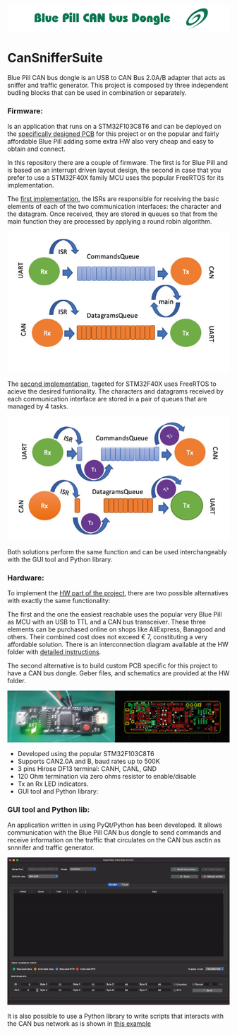 <p align="center">
  <img  src="https://github.com/JorgeMaker/CanSnifferSuite/blob/main/docs/canbusdonglebanner.png?raw=true">
</p>


# CanSnifferSuite

Blue Pill CAN bus dongle is an USB to CAN Bus 2.0A/B adapter that acts as sniffer and traffic generator. This project is composed by three independent budling blocks that can be used   in combination or separately.

### Firmware: 
Is an application that runs on a STM32F103C8T6 and can be deployed on the [specifically designed PCB](https://github.com/JorgeMaker/CanSnifferSuite/tree/main/HardWare) for this project or on the popular and fairly affordable Blue Pill adding some extra HW also very cheap and easy to obtain and connect.

In this repository there are a couple of firmware. The first is for Blue Pill and is based on an interrupt driven layout design, the second in case that you prefer to use a STM32F40X family MCU uses the popular FreeRTOS for its implementation.

The [first implementation](https://github.com/JorgeMaker/CanSnifferSuite/tree/main/Firmware/BluePillCanSnniferEventDriven), the ISRs are responsible for receiving the basic elements of each of the two communication interfaces: the character and the datagram. Once received, they are stored in queues so that from the main function they are processed by applying a round robin algorithm.

<p align="center">
  <img  src="https://github.com/JorgeMaker/CanSnifferSuite/blob/main/docs/EventDrivenImplementation.jpg?raw=true">
</p>

The [second implementation](https://github.com/JorgeMaker/CanSnifferSuite/tree/main/Firmware/STM32F407VGT6CanSnniferFreeRTOS), tageted for STM32F40X uses FreeRTOS to acieve the desired funtionality. The characters and datagrams received by each communication interface are stored in a pair of queues that are managed by 4 tasks.

<p align="center">
  <img  src="https://github.com/JorgeMaker/CanSnifferSuite/blob/main/docs/FreeRTOSImplementation.jpg?raw=true">
</p>

Both solutions perform the same function and can be used interchangeably  with the GUI tool and Python library.

###  Hardware: 

To implement the [ HW part of the project](https://github.com/JorgeMaker/CanSnifferSuite/tree/main/HardWare), there are two possible alternatives with exactly the same functionality:

The first and the one the easiest reachable uses the popular very Blue Pill as MCU with an USB to TTL and a CAN bus transceiver. These three elements can be purchased online on shops like AliExpress, Banagood and others. Their combined cost does not exceed € 7, constituting a very affordable solution. There is an interconnection diagram available at the HW folder with [detailed instructions](https://github.com/JorgeMaker/CanSnifferSuite/blob/main/HardWare/InterconnectionsEasySolution.pdf).

The second alternative is to build custom PCB specific for this project to have a CAN bus dongle.  Geber files, and schematics are provided at the HW folder. 

<p align="center">
  <img  src="https://github.com/JorgeMaker/CanSnifferSuite/blob/main/docs/can_bus_dongle_picture.jpg?raw=true">
</p>

- Developed using the popular STM32F103C8T6
- Supports CAN2.0A and B, baud rates up to 500K
- 3 pins Hirose DF13 terminal: CANH, CANL, GND
- 120 Ohm termination via zero ohms resistor to enable/disable
- Tx an Rx LED indicators.
- GUI tool and Python library: 

###  GUI tool and Python lib: 

An application written in using PyQt/Python  has been developed. It allows communication with the Blue Pill CAN bus dongle to send commands and receive information on the traffic that circulates on the CAN bus asctin as snnnifer and traffic generator. 

<p align="center">
  <img  src="https://github.com/JorgeMaker/CanSnifferSuite/blob/main/docs/AnimatedScrenWideView.gif?raw=true">
</p>

It is also possible to use a Python library to write scripts that interacts with the CAN bus network as is shown in [this example](https://github.com/JorgeMaker/CanSnifferSuite/blob/main/GUIApplication/CanBusSnnifer/LibraryUsageDummyExample.py) 




